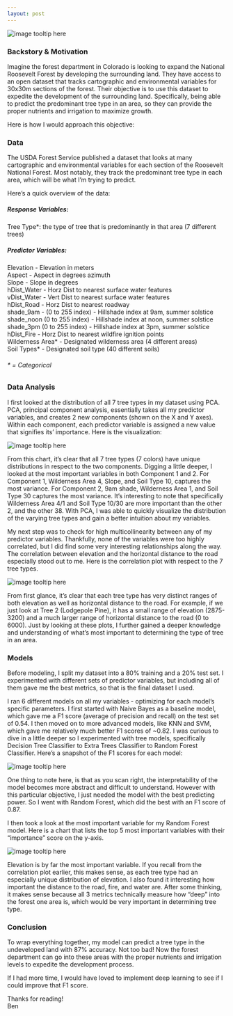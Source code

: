 ```yaml
---
layout: post
--- 
```


![image tooltip here](/images/title.png)  
  
### Backstory & Motivation  
Imagine the forest department in Colorado is looking to expand the National Roosevelt Forest by developing the surrounding land. They have access to an open dataset that tracks cartographic and environmental variables for 30x30m sections of the forest. Their objective is to use this dataset to expedite the development of the surrounding land. Specifically, being able to predict the predominant tree type in an area, so they can provide the proper nutrients and irrigation to maximize growth.  

Here is how I would approach this objective:  
    
### Data 
The USDA Forest Service published a dataset that looks at many cartographic and environmental variables for each section of the Roosevelt National Forest. Most notably, they track the predominant tree type in each area, which will be what I’m trying to predict.  
  
Here’s a quick overview of the data:  

##### Response Variables: 

Tree Type*: the type of tree that is predominantly in that area (7 different trees)

##### Predictor Variables: 

Elevation - Elevation in meters  
Aspect - Aspect in degrees azimuth  
Slope - Slope in degrees  
hDist_Water - Horz Dist to nearest surface water features  
vDist_Water - Vert Dist to nearest surface water features  
hDist_Road - Horz Dist to nearest roadway  
shade_9am -  (0 to 255 index) - Hillshade index at 9am, summer solstice  
shade_noon (0 to 255 index) - Hillshade index at noon, summer solstice  
shade_3pm (0 to 255 index) - Hillshade index at 3pm, summer solstice  
hDist_Fire - Horz Dist to nearest wildfire ignition points  
Wilderness Area* - Designated wilderness area (4 different areas)   
Soil Types* - Designated soil type (40 different soils)  
    
###### * = Categorical

  
### Data Analysis
I first looked at the distribution of all 7 tree types in my dataset using PCA. PCA, principal component analysis, essentially takes all my predictor variables, and creates 2 new components (shown on the X and Y axes). Within each component, each predictor variable is assigned a new value that signifies its’ importance. Here is the visualization:   
  
![image tooltip here](/images/trees.png)  
  
From this chart, it’s clear that all 7 tree types (7 colors) have unique distributions in respect to the two components. Digging a little deeper, I looked at the most important variables in both Component 1 and 2. For Component 1, Wilderness Area 4, Slope, and Soil Type 10, captures the most variance. For Component 2, 9am shade, Wilderness Area 1, and Soil Type 30 captures the most variance. It’s interesting to note that specifically Wilderness Area 4/1 and Soil Type 10/30 are more important than the other 2, and the other 38. With PCA, I was able to quickly visualize the distribution of the varying tree types and gain a better intuition about my variables.    
  
 
 
 
  
My next step was to check for high multicollinearity between any of my predictor variables. Thankfully, none of the variables were too highly correlated, but I did find some very interesting relationships along the way. The correlation between elevation and the horizontal distance to the road especially stood out to me. Here is the correlation plot with respect to the 7 tree types. 
  
![image tooltip here](/images/elevation.png)  
  
From first glance, it’s clear that each tree type has very distinct ranges of both elevation as well as horizontal distance to the road. For example, if we just look at Tree 2 (Lodgepole Pine), it has a small range of elevation (2875-3200) and a much larger range of horizontal distance to the road (0 to 6000). Just by looking at these plots, I further gained a deeper knowledge and understanding of what’s most important to determining the type of tree in an area.  
  
  
### Models
  
Before modeling, I split my dataset into a 80% training and a 20% test set. I experimented with different sets of predictor variables, but including all of them gave me the best metrics, so that is the final dataset I used.  
  
I ran 6 different models on all my variables - optimizing for each model’s specific parameters. I first started with Naive Bayes as a baseline model, which gave me a F1 score (average of precision and recall) on the test set of 0.54. I then moved on to more advanced models, like KNN and SVM, which gave me relatively much better F1 scores of ~0.82. I was curious to dive in a little deeper so I experimented with tree models, specifically Decision Tree Classifier to Extra Trees Classifier to Random Forest Classifier. Here’s a snapshot of the F1 scores for each model:  
  
![image tooltip here](/images/models.png)    
  
One thing to note here, is that as you scan right, the interpretability of the model becomes more abstract and difficult to understand. However with this particular objective, I just needed the model with the best predicting power. So I went with Random Forest, which did the best with an F1 score of 0.87.  
  
I then took a look at the most important variable for my Random Forest model. Here is a chart that lists the top 5 most important variables with their “importance” score on the y-axis.  
  
![image tooltip here](/images/features.png)  
  
Elevation is by far the most important variable. If you recall from the correlation plot earlier, this makes sense, as each tree type had an especially unique distribution of elevation. I also found it interesting how important the distance to the road, fire, and water are. After some thinking, it makes sense because all 3 metrics technically measure how “deep” into the forest one area is, which would be very important in determining tree type.  
  
### Conclusion  
  
To wrap everything together, my model can predict a tree type in the undeveloped land with 87% accuracy. Not too bad! Now the forest department can go into these areas with the proper nutrients and irrigation levels to expedite the development process.  
  
If I had more time, I would have loved to implement deep learning to see if I could improve that F1 score.   
  
Thanks for reading!  
Ben  
